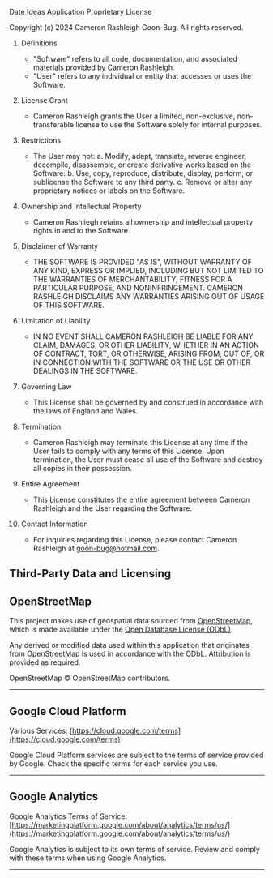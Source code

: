 Date Ideas Application Proprietary License

Copyright (c) 2024 Cameron Rashleigh Goon-Bug. All rights reserved.

1. Definitions
   - "Software" refers to all code, documentation, and associated materials provided by Cameron Rashleigh.
   - "User" refers to any individual or entity that accesses or uses the Software.

2. License Grant
   - Cameron Rashleigh grants the User a limited, non-exclusive, non-transferable license to use the Software solely for internal purposes.

3. Restrictions
   - The User may not:
     a. Modify, adapt, translate, reverse engineer, decompile, disassemble, or create derivative works based on the Software.
     b. Use, copy, reproduce, distribute, display, perform, or sublicense the Software to any third party.
     c. Remove or alter any proprietary notices or labels on the Software.

4. Ownership and Intellectual Property
   - Cameron Rashliegh retains all ownership and intellectual property rights in and to the Software.

5. Disclaimer of Warranty
   - THE SOFTWARE IS PROVIDED "AS IS", WITHOUT WARRANTY OF ANY KIND, EXPRESS OR IMPLIED, INCLUDING BUT NOT LIMITED TO THE WARRANTIES OF MERCHANTABILITY, FITNESS FOR A PARTICULAR PURPOSE, AND NONINFRINGEMENT. CAMERON RASHLEIGH DISCLAIMS ANY WARRANTIES ARISING OUT OF USAGE OF THIS SOFTWARE.

6. Limitation of Liability
   - IN NO EVENT SHALL CAMERON RASHLEIGH BE LIABLE FOR ANY CLAIM, DAMAGES, OR OTHER LIABILITY, WHETHER IN AN ACTION OF CONTRACT, TORT, OR OTHERWISE, ARISING FROM, OUT OF, OR IN CONNECTION WITH THE SOFTWARE OR THE USE OR OTHER DEALINGS IN THE SOFTWARE.

7. Governing Law
   - This License shall be governed by and construed in accordance with the laws of England and Wales.

8. Termination
   - Cameron Rashleigh may terminate this License at any time if the User fails to comply with any terms of this License. Upon termination, the User must cease all use of the Software and destroy all copies in their possession.

9. Entire Agreement
   - This License constitutes the entire agreement between Cameron Rashleigh and the User regarding the Software.

10. Contact Information
    - For inquiries regarding this License, please contact Cameron Rashleigh at goon-bug@hotmail.com.
   

## Third-Party Data and Licensing

## OpenStreetMap

This project makes use of geospatial data sourced from [OpenStreetMap](https://www.openstreetmap.org), which is made available under the [Open Database License (ODbL)](https://opendatacommons.org/licenses/odbl/1-0/).

Any derived or modified data used within this application that originates from OpenStreetMap is used in accordance with the ODbL. Attribution is provided as required.

OpenStreetMap © OpenStreetMap contributors.

---

## Google Cloud Platform
Various Services: [https://cloud.google.com/terms](https://cloud.google.com/terms)

Google Cloud Platform services are subject to the terms of service provided by Google. Check the specific terms for each service you use.

---

## Google Analytics
Google Analytics Terms of Service: [https://marketingplatform.google.com/about/analytics/terms/us/](https://marketingplatform.google.com/about/analytics/terms/us/)

Google Analytics is subject to its own terms of service. Review and comply with these terms when using Google Analytics.

---
